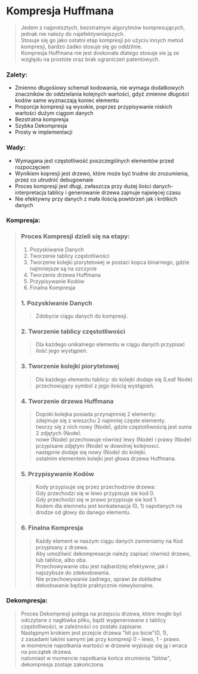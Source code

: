 # Kompresja Huffmana

> Jedem z najprotsztych, bezstratnym algorytmów kompresujących, jednak nie należy do najefektywniejszych. \
> Stosuje się go jako ostatni etap kompresji po użyciu innych metod kompresji, bardzo żadko stosuje się go oddzilnie. \
> Kompresja Huffmana nie jest doskonała dlatego stosuje sie ją ze względu na prostote oraz brak ograniczeń patentowych.

### Zalety:
- Zmienno długośiowy schemat kodowania, nie wymaga dodatkowych znaczników do oddzielania kolejnych wartości, gdyż zmienne długości kodów same wyznaczają koniec elementu
- Proporcje kompresji są wysokie, poprzez przypisywanie niskich wartości dużym ciągom danych 
- Bezstratna kompresja
- Szybka Dekompresja
- Prosty w implementacji
### Wady:
- Wymagana jest częstotliwość poszczególnych elementów przed rozpoczęciem
- Wynikiem kopresji jest drzewo, które może być trudne do zrozumienia, przez co utrudnić debugownaie
- Proces kompresji jest długi, zwłaszcza przy dużej ilości danych- interpretacja tablicy i generowanie drzewa zajmuje najwięcej czasu
- Nie efektywny przy danych z mała ilością powtórzeń jak i krótkich danych

### Kompresja:

> ### Proces Kompresji dzieli się na etapy:
> 1. Pozyskiwanie Danych
> 2. Tworzenie tablicy częstotliwości
> 3. Tworzenie kolejki piorytetowej w postaci kopca binarnego, gdzie najmniejsze są na szczycie
> 4. Tworzenie drzewa Huffmana
> 5. Przypisywanie Kodów
> 6. Finalna Kompresja
> ### 1. Pozyskiwanie Danych
> > Zdobycie ciągu danych do kompresji.
> ### 2. Tworzenie tablicy częstotliwości
> > Dla każdego unikalnego elementu w ciągu danych przypisać ilość jego wystąpień.
> ### 3. Tworzenie kolejki piorytetowej
> > Dla każdego elementu tablicy: do kolejki dodaje się (Leaf Node) przechowujący symbol z jego ilością wystąpień.
> ### 4. Tworzenie drzewa Huffmana
> > Dopóki kolejka posiada przynajmniej 2 elementy: \
> > zdejmuje się z wieszchu 2 najmniej częste elementy. \
> > tworzy się z nich nowy (Node), gdzie częstotliwością jest suma 2 zdjętych (Node). \
> > nowe (Node) przechowuje również lewy (Node) i prawy (Node) przypisane zdjętym (Node) w dowolnej kolejnosci. \
> > następnie dodaje się nowy (Node) do kolejki. \
> > ostatnim elementem kolejki jest głowa drzewa Huffmana.
> ### 5. Przypisywanie Kodów 
> > Kody przypisuje się przez przechodznie drzewa: \
> > Gdy przechodzi się w lewo przypisuje sie kod 0. \
> > Gdy przechodzi się w prawo przypisuje sie kod 1. \
> > Kodem dla elemnetu jest konkatenacja (0, 1) napotanych na drodze od głowy do danego elementu.
> ### 6. Finalna Kompresja
> > Każdy element w naszym ciągu danych zamieniamy na Kod przypisany z drzewa. \
> > Aby umożliwić dekompresacje należy zapisać również drzewo, lub tablice, albo oba. \
> > Przechowywanie obu jest najbardziej efektywne, jak i najszybsze do zdekodowania. \
> > Nie przechowywanie żadnego, sprawi że dokładne dekodowanie będzie praktycznie niewykonalne.
### Dekompresja:
> Proces Dekompresji polega na przejsciu drzewa, które mogło być odczytane z nagłówka pliku, bądź wygenerowane z tablicy częstotliwości, w zależności co zostało zapisane. \
> Następnym krokiem jest przejcie drzewa "bit po bicie"(0, 1), \
> z zasadami takimi samymi jak przy kompresji 0 - lewo, 1 - prawo. \
> w momencie napotkania wartości w drzewie wypisuje się ją i wraca na początek drzewa. \
> natomiast w momencie napotkania końca strumienia "bitów", dekompresja zostaje zakończona.
